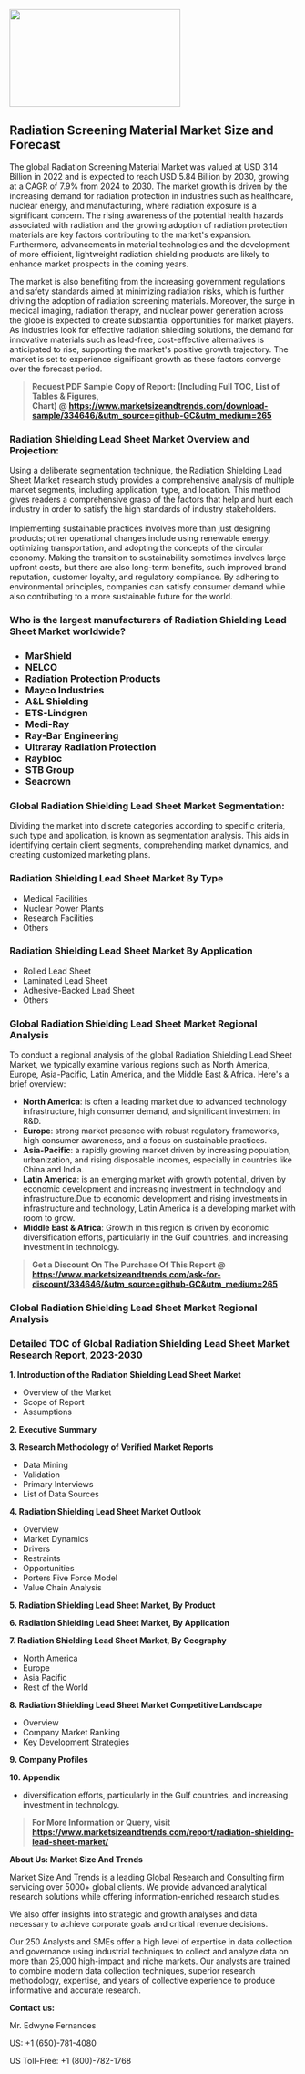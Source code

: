 <p><img class="alignnone size-medium wp-image-20088" src="https://ffe5etoiles.com/wp-content/uploads/2024/12/MST1-300x171.png" alt="" width="300" height="171" /></p><h2>Radiation Screening Material Market Size and Forecast</h2><p>The global Radiation Screening Material Market was valued at USD 3.14 Billion in 2022 and is expected to reach USD 5.84 Billion by 2030, growing at a CAGR of 7.9% from 2024 to 2030. The market growth is driven by the increasing demand for radiation protection in industries such as healthcare, nuclear energy, and manufacturing, where radiation exposure is a significant concern. The rising awareness of the potential health hazards associated with radiation and the growing adoption of radiation protection materials are key factors contributing to the market's expansion. Furthermore, advancements in material technologies and the development of more efficient, lightweight radiation shielding products are likely to enhance market prospects in the coming years.</p><p>The market is also benefiting from the increasing government regulations and safety standards aimed at minimizing radiation risks, which is further driving the adoption of radiation screening materials. Moreover, the surge in medical imaging, radiation therapy, and nuclear power generation across the globe is expected to create substantial opportunities for market players. As industries look for effective radiation shielding solutions, the demand for innovative materials such as lead-free, cost-effective alternatives is anticipated to rise, supporting the market's positive growth trajectory. The market is set to experience significant growth as these factors converge over the forecast period.</p></p><blockquote id="" class=""><strong>Request PDF Sample Copy of Report: (Including Full TOC, List of Tables &amp; Figures, Chart)&nbsp;@&nbsp;<strong><a href="https://www.marketsizeandtrends.com/download-sample/334646/&utm_source=github-GC&utm_medium=265" target="_blank">https://www.marketsizeandtrends.com/download-sample/334646/&utm_source=github-GC&utm_medium=265</a></strong></strong></blockquote><h3 id="" class="">Radiation Shielding Lead Sheet Market&nbsp;Overview and Projection:</h3><p id="" class="">Using a deliberate segmentation technique, the Radiation Shielding Lead Sheet Market research study provides a comprehensive analysis of multiple market segments, including application, type, and location. This method gives readers a comprehensive grasp of the factors that help and hurt each industry in order to satisfy the high standards of industry stakeholders. <br /> <br />Implementing sustainable practices involves more than just designing products; other operational changes include using renewable energy, optimizing transportation, and adopting the concepts of the circular economy. Making the transition to sustainability sometimes involves large upfront costs, but there are also long-term benefits, such improved brand reputation, customer loyalty, and regulatory compliance. By adhering to environmental principles, companies can satisfy consumer demand while also contributing to a more sustainable future for the world.</p><h3 id="" class="">Who is the largest manufacturers of&nbsp;Radiation Shielding Lead Sheet Market worldwide?</h3><h3 class=""><p><ul><li>MarShield </li><li> NELCO </li><li> Radiation Protection Products </li><li> Mayco Industries </li><li> A&L Shielding </li><li> ETS-Lindgren </li><li> Medi-Ray </li><li> Ray-Bar Engineering </li><li> Ultraray Radiation Protection </li><li> Raybloc </li><li> STB Group </li><li> Seacrown</li></ul></p></h3><h3 id="" class="">Global&nbsp;Radiation Shielding Lead Sheet Market Segmentation:</h3><p id="" class="">Dividing the market into discrete categories according to specific criteria, such type and application, is known as segmentation analysis. This aids in identifying certain client segments, comprehending market dynamics, and creating customized marketing plans.</p><h3 id="" class="">Radiation Shielding Lead Sheet Market&nbsp;By Type</h3><p><p><ul><li>Medical Facilities</li><li> Nuclear Power Plants</li><li> Research Facilities</li><li> Others</p></li></ul></p></p><h3 id="" class="">Radiation Shielding Lead Sheet Market&nbsp;By Application</h3><p class=""><p><ul><li>Rolled Lead Sheet</li><li> Laminated Lead Sheet</li><li> Adhesive-Backed Lead Sheet</li><li> Others</li></ul></p></p><h3 id="" class="">Global Radiation Shielding Lead Sheet Market Regional Analysis</h3><p id="" class="">To conduct a regional analysis of the global Radiation Shielding Lead Sheet Market, we typically examine various regions such as North America, Europe, Asia-Pacific, Latin America, and the Middle East &amp; Africa. Here's a brief overview:</p><ul><li><strong>North America</strong>: is often a leading market due to advanced technology infrastructure, high consumer demand, and significant investment in R&amp;D.</li><li><strong>Europe</strong>: strong market presence with robust regulatory frameworks, high consumer awareness, and a focus on sustainable practices.</li><li><strong>Asia-Pacific</strong>: a rapidly growing market driven by increasing population, urbanization, and rising disposable incomes, especially in countries like China and India.</li><li><strong>Latin America</strong>: is an emerging market with growth potential, driven by economic development and increasing investment in technology and infrastructure.Due to economic development and rising investments in infrastructure and technology, Latin America is a developing market with room to grow.</li><li><strong>Middle East &amp; Africa</strong>: Growth in this region is driven by economic diversification efforts, particularly in the Gulf countries, and increasing investment in technology.</li></ul><blockquote id="" class=""><strong>Get a Discount On The Purchase Of This Report @ <strong><a href="https://www.marketsizeandtrends.com/ask-for-discount/334646/&utm_source=github-GC&utm_medium=265" target="_blank">https://www.marketsizeandtrends.com/ask-for-discount/334646/&utm_source=github-GC&utm_medium=265</a></strong></strong></blockquote><h3 id="" class="">Global Radiation Shielding Lead Sheet Market Regional Analysis</h3><h3 id="" class="">Detailed TOC of Global Radiation Shielding Lead Sheet Market Research Report, 2023-2030</h3><p id="" class=""><strong>1. Introduction of the Radiation Shielding Lead Sheet Market</strong></p><ul><li>Overview of the Market</li><li>Scope of Report</li><li>Assumptions</li></ul><p id="" class=""><strong>2. Executive Summary</strong></p><p id="" class=""><strong>3. Research Methodology of Verified Market Reports</strong></p><ul><li>Data Mining</li><li>Validation</li><li>Primary Interviews</li><li>List of Data Sources</li></ul><p id="" class=""><strong>4. Radiation Shielding Lead Sheet Market Outlook</strong></p><ul><li>Overview</li><li>Market Dynamics</li><li>Drivers</li><li>Restraints</li><li>Opportunities</li><li>Porters Five Force Model</li><li>Value Chain Analysis</li></ul><p id="" class=""><strong>5. Radiation Shielding Lead Sheet Market, By Product</strong></p><p id="" class=""><strong>6. Radiation Shielding Lead Sheet Market, By Application</strong></p><p id="" class=""><strong>7. Radiation Shielding Lead Sheet Market, By Geography</strong></p><ul><li>North America</li><li>Europe</li><li>Asia Pacific</li><li>Rest of the World</li></ul><p id="" class=""><strong>8. Radiation Shielding Lead Sheet Market Competitive Landscape</strong></p><ul><li>Overview</li><li>Company Market Ranking</li><li>Key Development Strategies</li></ul><p id="" class=""><strong>9. Company Profiles</strong></p><p id="" class=""><strong>10. Appendix</strong></p><ul><li>diversification efforts, particularly in the Gulf countries, and increasing investment in technology.</li></ul><blockquote id="" class=""><strong>For More Information or Query, visit <strong><strong><a href="https://www.marketsizeandtrends.com/report/radiation-shielding-lead-sheet-market/" target="_blank">https://www.marketsizeandtrends.com/report/radiation-shielding-lead-sheet-market/</a></strong></strong></strong></blockquote><p id="" class=""><strong>About Us: Market Size And Trends</strong></p><p id="" class="">Market Size And Trends is a leading Global Research and Consulting firm servicing over 5000+ global clients. We provide advanced analytical research solutions while offering information-enriched research studies.</p><p id="" class="">We also offer insights into strategic and growth analyses and data necessary to achieve corporate goals and critical revenue decisions.</p><p id="" class="">Our 250 Analysts and SMEs offer a high level of expertise in data collection and governance using industrial techniques to collect and analyze data on more than 25,000 high-impact and niche markets. Our analysts are trained to combine modern data collection techniques, superior research methodology, expertise, and years of collective experience to produce informative and accurate research.</p><p id="" class=""><strong>Contact us:</strong></p><p id="" class="">Mr. Edwyne Fernandes</p><p id="" class="">US: +1 (650)-781-4080</p><p id="" class="">US Toll-Free: +1 (800)-782-1768</p>
